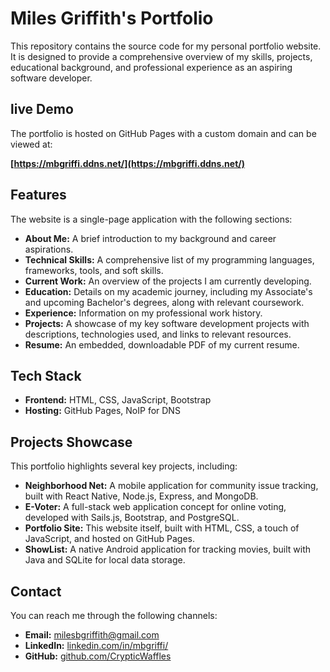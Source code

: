 # Miles Griffith's Portfolio
This repository contains the source code for my personal portfolio website. It is designed to provide a comprehensive overview of my skills, projects, educational background, and professional experience as an aspiring software developer.

## live Demo

The portfolio is hosted on GitHub Pages with a custom domain and can be viewed at:

**[https://mbgriffi.ddns.net/](https://mbgriffi.ddns.net/)**

## Features

The website is a single-page application with the following sections:

*   **About Me:** A brief introduction to my background and career aspirations.
*   **Technical Skills:** A comprehensive list of my programming languages, frameworks, tools, and soft skills.
*   **Current Work:** An overview of the projects I am currently developing.
*   **Education:** Details on my academic journey, including my Associate's and upcoming Bachelor's degrees, along with relevant coursework.
*   **Experience:** Information on my professional work history.
*   **Projects:** A showcase of my key software development projects with descriptions, technologies used, and links to relevant resources.
*   **Resume:** An embedded, downloadable PDF of my current resume.

## Tech Stack

*   **Frontend:** HTML, CSS, JavaScript, Bootstrap
*   **Hosting:** GitHub Pages, NoIP for DNS

## Projects Showcase

This portfolio highlights several key projects, including:

*   **Neighborhood Net:** A mobile application for community issue tracking, built with React Native, Node.js, Express, and MongoDB.
*   **E-Voter:** A full-stack web application concept for online voting, developed with Sails.js, Bootstrap, and PostgreSQL.
*   **Portfolio Site:** This website itself, built with HTML, CSS, a touch of JavaScript, and hosted on GitHub Pages.
*   **ShowList:** A native Android application for tracking movies, built with Java and SQLite for local data storage.

## Contact

You can reach me through the following channels:

*   **Email:** [milesbgriffith@gmail.com](mailto:milesbgriffith@gmail.com)
*   **LinkedIn:** [linkedin.com/in/mbgriffi/](https://www.linkedin.com/in/mbgriffi/)
*   **GitHub:** [github.com/CrypticWaffles](https://github.com/CrypticWaffles)
